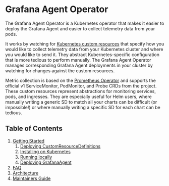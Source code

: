 # Grafana Agent Operator

The Grafana Agent Operator is a Kubernetes operator that makes it easier to
deploy the Grafana Agent and easier to collect telemetry data from your pods.

It works by watching for [Kubernetes custom resources](https://kubernetes.io/docs/concepts/extend-kubernetes/api-extension/custom-resources/)
that specify how you would like to collect telemetry data from your Kubernetes
cluster and where you would like to send it. They abstract Kubernetes-specific
configuration that is more tedious to perform manually. The Grafana Agent
Operator manages corresponding Grafana Agent deployments in your cluster by
watching for changes against the custom resources.

Metric collection is based on the [Prometheus
Operator](https://github.com/prometheus-operator/prometheus-operator) and
supports the official v1 ServiceMonitor, PodMonitor, and Probe CRDs from the
project. These custom resources represent abstractions for monitoring services,
pods, and ingresses. They are especially useful for Helm users, where manually
writing a generic SD to match all your charts can be difficult (or impossible!)
or where manually writing a specific SD for each chart can be tedious.

## Table of Contents

1. [Getting Started](./getting-started.md)
    1. [Deploying CustomResourceDefinitions](./getting-started.md#deploying-customresourcedefinitions)
    2. [Installing on Kubernetes](./getting-started.md#installing-on-kubernetes)
    3. [Running locally](./getting-started.md#running-locally)
    4. [Deploying GrafanaAgent](./getting-started.md#deploying-grafanagent)
2. [FAQ](./faq.md)
3. [Architecture](./architecture.md)
4. [Maintainers Guide](./maintainers-guide.md)
